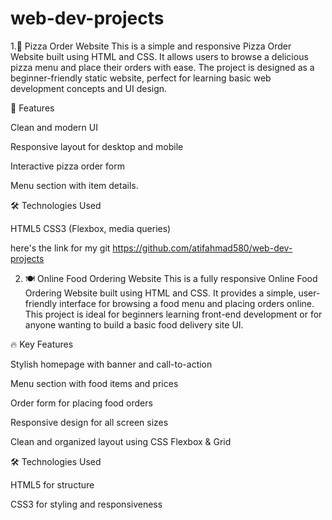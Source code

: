 # web-dev-projects

1.🍕 Pizza Order Website
This is a simple and responsive Pizza Order Website built using HTML and CSS. It allows users to browse a delicious pizza menu and place their orders with ease. The project is designed as a beginner-friendly static website, perfect for learning basic web development concepts and UI design.

🔧 Features

Clean and modern UI

Responsive layout for desktop and mobile

Interactive pizza order form

Menu section with item details.

🛠️ Technologies Used

HTML5
CSS3 (Flexbox, media queries)

here's the link for my git
https://github.com/atifahmad580/web-dev-projects


2. 🍽️ Online Food Ordering Website
This is a fully responsive Online Food Ordering Website built using HTML and CSS. It provides a simple, user-friendly interface for browsing a food menu and placing orders online. This project is ideal for beginners learning front-end development or for anyone wanting to build a basic food delivery site UI.

🔥 Key Features

Stylish homepage with banner and call-to-action

Menu section with food items and prices

Order form for placing food orders

Responsive design for all screen sizes

Clean and organized layout using CSS Flexbox & Grid

🛠️ Technologies Used

HTML5 for structure

CSS3 for styling and responsiveness
